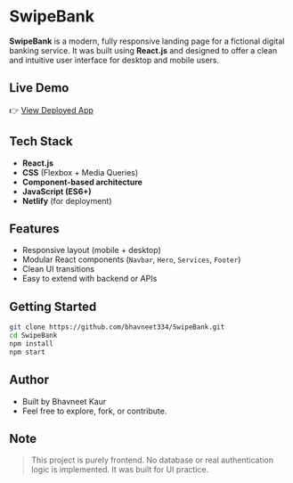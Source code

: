 # SwipeBank

**SwipeBank** is a modern, fully responsive landing page for a fictional digital banking service. It was built using **React.js** and designed to offer a clean and intuitive user interface for desktop and mobile users.

## Live Demo
👉 [View Deployed App](https://myswipebank.netlify.app/)

## Tech Stack

- **React.js**
- **CSS** (Flexbox + Media Queries)
- **Component-based architecture**
- **JavaScript (ES6+)**
- **Netlify** (for deployment)

## Features

- Responsive layout (mobile + desktop)
- Modular React components (`Navbar`, `Hero`, `Services`, `Footer`)
- Clean UI transitions
- Easy to extend with backend or APIs

## Getting Started

```bash
git clone https://github.com/bhavneet334/SwipeBank.git
cd SwipeBank
npm install
npm start
```
## Author
- Built by Bhavneet Kaur
- Feel free to explore, fork, or contribute.

## Note

> This project is purely frontend. No database or real authentication logic is implemented. It was built for UI practice.
